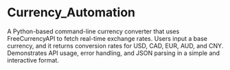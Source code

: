 # Currency_Automation
A Python-based command-line currency converter that uses FreeCurrencyAPI to fetch real-time exchange rates. Users input a base currency, and it returns conversion rates for USD, CAD, EUR, AUD, and CNY. Demonstrates API usage, error handling, and JSON parsing in a simple and interactive format.
